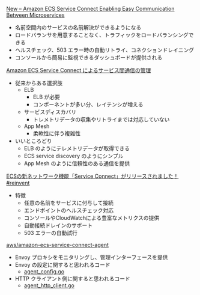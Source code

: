 
[New – Amazon ECS Service Connect Enabling Easy Communication Between Microservices](https://aws.amazon.com/jp/blogs/aws/new-amazon-ecs-service-connect-enabling-easy-communication-between-microservices/)

* 名前空間内のサービスの名前解決ができるようになる
* ロードバランサを用意することなく、トラフィックをロードバランシングできる
* ヘルスチェック、503 エラー時の自動リトライ、コネクションドレイニング
* コンソールから簡易に監視できるダッシュボードが提供される


[Amazon ECS Service Connect によるサービス間通信の管理](https://pages.awscloud.com/rs/112-TZM-766/images/20230126_26th_ISV_DiveDeepSeminar_ECS_Service_Connect.pdf)

* 従来からある選択肢
  * ELB
    * ELB が必要
    * コンポーネントが多い分、レイテンシが増える
  * サービスディスカバリ
    * トレメトリデータの収集やリトライまでは対応していない
  * App Mesh
    * 柔軟性に伴う複雑性
* いいところどり
  * ELB のようにテレメトリデータが取得できる
  * ECS service discovery のようにシンプル
  * App Mesh のように信頼性のある通信を提供


[ECSの新ネットワーク機能「Service Connect」がリリースされました！ #reinvent](https://dev.classmethod.jp/articles/ecs-service-connet/)

* 特徴
  * 任意の名前をサービスに付与して接続
  * エンドポイントのヘルスチェック対応
  * コンソールやCloudWatchによる豊富なメトリクスの提供
  * 自動接続ドレインのサポート
  * 503 エラーの自動試行


[aws/amazon-ecs-service-connect-agent](https://github.com/aws/amazon-ecs-service-connect-agent)

* Envoy プロキシをモニタリングし、管理インターフェースを提供
* Envoy の設定に関すると思われるコード
  * [agent_config.go](https://github.com/aws/amazon-ecs-service-connect-agent/blob/main/agent/config/agent_config.go)
* HTTP クライアント側に関すると思われるコード
  * [agent_http_client.go](https://github.com/aws/amazon-ecs-service-connect-agent/blob/main/agent/client/agent_http_client.go)

